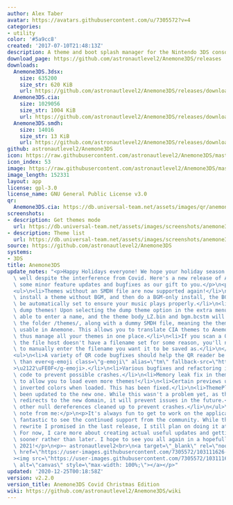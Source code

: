 ```yaml
---
author: Alex Taber
avatar: https://avatars.githubusercontent.com/u/7305572?v=4
categories:
- utility
color: '#5a9cc8'
created: '2017-07-10T21:48:13Z'
description: A theme and boot splash manager for the Nintendo 3DS console
download_page: https://github.com/astronautlevel2/Anemone3DS/releases
downloads:
  Anemone3DS.3dsx:
    size: 635200
    size_str: 620 KiB
    url: https://github.com/astronautlevel2/Anemone3DS/releases/download/v2.2.0/Anemone3DS.3dsx
  Anemone3DS.cia:
    size: 1029056
    size_str: 1004 KiB
    url: https://github.com/astronautlevel2/Anemone3DS/releases/download/v2.2.0/Anemone3DS.cia
  Anemone3DS.smdh:
    size: 14016
    size_str: 13 KiB
    url: https://github.com/astronautlevel2/Anemone3DS/releases/download/v2.2.0/Anemone3DS.smdh
github: astronautlevel2/Anemone3DS
icon: https://raw.githubusercontent.com/astronautlevel2/Anemone3DS/master/meta/icon.png
icon_index: 53
image: https://raw.githubusercontent.com/astronautlevel2/Anemone3DS/master/meta/banner.png
image_length: 152331
layout: app
license: gpl-3.0
license_name: GNU General Public License v3.0
qr:
  Anemone3DS.cia: https://db.universal-team.net/assets/images/qr/anemone3ds-cia.png
screenshots:
- description: Get themes mode
  url: https://db.universal-team.net/assets/images/screenshots/anemone3ds/get-themes-mode.png
- description: Theme list
  url: https://db.universal-team.net/assets/images/screenshots/anemone3ds/theme-list.png
source: https://github.com/astronautlevel2/Anemone3DS
systems:
- 3DS
title: Anemone3DS
update_notes: "<p>Happy Holidays everyone! We hope your holiday season has been going\
  \ well despite the interference from Covid. Here's a new release of Anemone3DS with\
  \ some minor feature updates and bugfixes as our gift to you.</p>\n<p>Features:</p>\n\
  <ul>\n<li>Themes without an SMDH file are now supported again!</li>\n<li>If you\
  \ install a theme without BGM, and then do a BGM-only install, the BGM flag will\
  \ be automatically set to ensure your music plays properly.</li>\n<li>You can now\
  \ dump themes! Upon selecting the dump theme option in the extra menu, you'll be\
  \ able to enter a name, and the theme body_LZ.bin and bgm.bcstm will be stored in\
  \ the folder /themes/, along with a dummy SMDH file, meaning the theme will be immediately\
  \ usable in Anemone. This allows you to translate CIA themes to Anemone themes and\
  \ thus manage all your themes in one place.</li>\n<li>If you scan a QR code and\
  \ the file host doesn't have a filename set for some reason, you'll now be able\
  \ to manually enter the filename you want it to be saved as.</li>\n</ul>\n<p>Bugfixes:</p>\n\
  <ul>\n<li>A variety of QR code bugfixes should help the QR reader be more stable\
  \ than ever<g-emoji class=\"g-emoji\" alias=\"tm\" fallback-src=\"https://github.githubassets.com/images/icons/emoji/unicode/2122.png\"\
  >\u2122\uFE0F</g-emoji>.</li>\n<li>Various bugfixes and refactoring in the networking\
  \ code to prevent possible crashes.</li>\n<li>Memory leak fix in theme loading code\
  \ to allow you to load even more themes!</li>\n<li>Certain previews used to have\
  \ inverted colors when loaded. This has been fixed.</li>\n<li>ThemePlaza url has\
  \ been updated to the new one. While this wasn't a problem yet, as the old domain\
  \ redirects to the new domain, it will prevent issues in the future.</li>\n<li>Various\
  \ other null dereferences cleaned up to prevent crashes.</li>\n</ul>\n<p>As a personal\
  \ note from me:</p>\n<p>It's always fun to get to work on the application and it's\
  \ fantastic to see the continued support from the community. While this isn't the\
  \ rewrite I promised in the last release, I still plan on doing it at some point.\
  \ For now, I care more about creating actual useful updates and getting them out\
  \ sooner rather than later. I hope to see you all again in a hopefully much better\
  \ 2021!</p>\n<p>~ astronautlevel2<br>\n<a target=\"_blank\" rel=\"noopener noreferrer\"\
  \ href=\"https://user-images.githubusercontent.com/7305572/103111626-0366d980-461d-11eb-8704-6b4bbfba88a6.png\"\
  ><img src=\"https://user-images.githubusercontent.com/7305572/103111626-0366d980-461d-11eb-8704-6b4bbfba88a6.png\"\
  \ alt=\"canvas\" style=\"max-width: 100%;\"></a></p>"
updated: '2020-12-25T00:18:58Z'
version: v2.2.0
version_title: Anemone3DS Covid Christmas Edition
wiki: https://github.com/astronautlevel2/Anemone3DS/wiki
---
```

